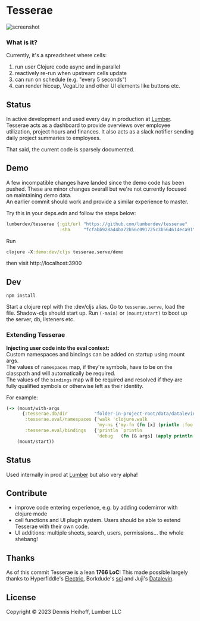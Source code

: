 # Tesserae

![screenshot](doc/img/screenshot.png)

### What is it? 
Currently, it's a spreadsheet where cells:
1. run user Clojure code async and in parallel
2. reactively re-run when upstream cells update
3. can run on schedule (e.g. "every 5 seconds")
4. can render hiccup, VegaLite and other UI elements like buttons etc.


## Status

In active development and used every day in production at [Lumber](https://lumber.dev/).
Tesserae acts as a dashboard to provide overviews over employee utilization, project hours and finances.
It also acts as a slack notifier sending daily project summaries to employees.

That said, the current code is sparsely documented.

## Demo

A few incompatible changes have landed since the demo code has been pushed.
These are minor changes overall but we're not currently focused on maintaining demo data.   
An earlier commit should work and provide a similar experience to master.

Try this in your deps.edn and follow the steps below: 

```clojure
lumberdev/tesserae {:git/url "https://github.com/lumberdev/tesserae"
                    :sha     "fcfabb928a44ba72b56c091725c3b564614eca91"}
```

Run
```clojure
clojure -X:demo:dev/cljs tesserae.serve/demo
```

then visit http://localhost:3900

## Dev

```
npm install
```

Start a clojure repl with the :dev/cljs alias.
Go to `tesserae.serve`, load the file. Shadow-cljs should start up.
Run `(-main)` or `(mount/start)` to boot up the server, db, listeners etc.

### Extending Tesserae

**Injecting user code into the eval context:**  
Custom namespaces and bindings can be added on startup using mount args.  
The values of `namespaces` map, if they're symbols, have to be on the classpath and will automatically be required.  
The values of the `bindings` map will be required and resolved if they are fully qualified symbols
or otherwise left as their identity.  

For example:

```clojure
(-> (mount/with-args
      {:tesserae.db/dir          "folder-in-project-root/data/datalevin/db"
       :tesserae.eval/namespaces {'walk 'clojure.walk
                                  'my-ns {'my-fn (fn [x] (println :foo x))}}
       :tesserae.eval/bindings   {'println `println
                                  'debug   (fn [& args] (apply println ::dbg args))}})
    (mount/start))
```

## Status
Used internally in prod at [Lumber](https://lumber.dev/) but also very alpha!

## Contribute
- improve code entering experience, e.g. by adding codemirror with clojure mode
- cell functions and UI plugin system. Users should be able to extend Tesserae with their own code.
- UI additions: multiple sheets, search, users, permissions... the whole shebang!

## Thanks
As of this commit Tesserae is a lean **1766 LoC**!
This made possible largely thanks to Hyperfiddle's [Electric](https://github.com/hyperfiddle/electric),
Borkdude's [sci](https://github.com/babashka/sci) and
Juji's [Datalevin](https://github.com/juji-io/datalevin).

## License

Copyright © 2023 Dennis Heihoff, Lumber LLC


